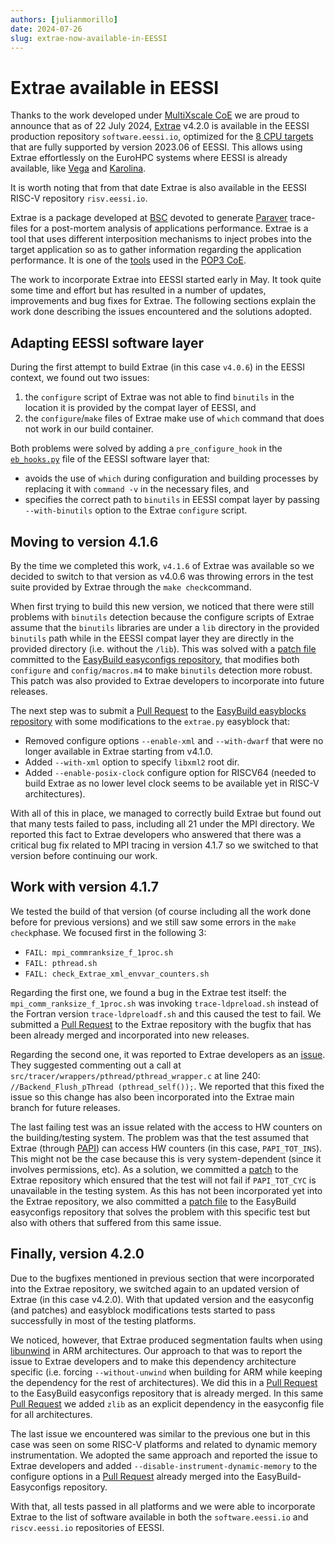 ```yaml
---
authors: [julianmorillo]
date: 2024-07-26
slug: extrae-now-available-in-EESSI 
---
```


# Extrae available in EESSI

Thanks to the work developed under [MultiXscale CoE](https://www.multixscale.eu/) we are proud to announce that as of 22 July 2024, [Extrae](https://tools.bsc.es/extrae) v4.2.0 is available in the EESSI production repository `software.eessi.io`, 
optimized for the [8 CPU targets](https://www.eessi.io/docs/software_layer/cpu_targets) that are fully supported by version 2023.06 of EESSI.
This allows using Extrae effortlessly on the EuroHPC systems where EESSI is already available,
like [Vega](https://doc.vega.izum.si) and [Karolina](https://docs.it4i.cz/karolina/introduction).

It is worth noting that from that date Extrae is also available in the EESSI RISC-V repository `risv.eessi.io`.

Extrae is a package developed at [BSC](https://www.bsc.es/es) devoted to generate [Paraver](https://tools.bsc.es/paraver) trace-files for a post-mortem analysis of applications performance. Extrae is a tool that uses different interposition mechanisms to inject probes into the target application so as to gather information regarding the application performance. It is one of the [tools](https://pop-coe.eu/partners/tools) used in the [POP3 CoE](https://pop-coe.eu/).

The work to incorporate Extrae into EESSI started early in May. It took quite some time and effort but has resulted in a number of updates, improvements and bug fixes for Extrae. The following sections explain the work done describing the issues encountered and the solutions adopted.

## Adapting EESSI software layer
During the first attempt to build Extrae (in this case `v4.0.6`) in the EESSI context, we found out two issues:

1. the `configure` script of Extrae was not able to find `binutils` in the location it is provided by the compat layer of EESSI, and
2. the `configure`/`make` files of Extrae make use of `which` command that does not work in our build container. 

Both problems were solved by adding a `pre_configure_hook` in the [`eb_hooks.py`](https://github.com/EESSI/software-layer/commit/41149ac060b7580f2b15d3e04908ffabe207e046) file of the EESSI software layer that:

- avoids the use of `which` during configuration and building processes by replacing it with `command -v` in the necessary files, and
- specifies the correct path to `binutils` in EESSI compat layer by passing `--with-binutils` option to the Extrae `configure` script.

## Moving to version 4.1.6
By the time we completed this work, `v4.1.6` of Extrae was available so we decided to switch to that version as v4.0.6 was throwing errors in the test suite provided by Extrae through the `make check`command. 

When first trying to build this new version, we noticed that there were still problems with `binutils` detection because the configure scripts of Extrae assume that the `binutils` libraries are under a `lib` directory in the provided `binutils` path while in the EESSI compat layer they are directly in the provided directory (i.e. without the `/lib`). This was solved with a [patch file](https://github.com/easybuilders/easybuild-easyconfigs/pull/20690/commits/e0bfd59cabd0bbb080c86073f179954486fe227e) committed to the [EasyBuild easyconfigs repository](https://github.com/easybuilders/easybuild-easyconfigs), that modifies both `configure` and `config/macros.m4` to make `binutils` detection more robust. This patch was also provided to Extrae developers to incorporate into future releases.

The next step was to submit a [Pull Request](https://github.com/easybuilders/easybuild-easyblocks/pull/3339) to the [EasyBuild easyblocks repository](https://github.com/easybuilders/easybuild-easyblocks) with some modifications to the `extrae.py` easyblock that:

- Removed configure options `--enable-xml` and `--with-dwarf` that were no longer available in Extrae starting from v4.1.0.
- Added `--with-xml` option to specify `libxml2` root dir.
- Added `--enable-posix-clock` configure option for RISCV64 (needed to build Extrae as no lower level clock seems to be available yet in RISC-V architectures).

With all of this in place, we managed to correctly build Extrae but found out that many tests failed to pass, including all 21 under the MPI directory. We reported this fact to Extrae developers who answered that there was a critical bug fix related to MPI tracing in version 4.1.7 so we switched to that version before continuing our work.

## Work with version 4.1.7
We tested the build of that version (of course including all the work done before for previous versions) and we still saw some errors in the `make check`phase. We focused first in the following 3:

* `FAIL: mpi_commranksize_f_1proc.sh`
* `FAIL: pthread.sh`
* `FAIL: check_Extrae_xml_envvar_counters.sh`

Regarding the first one, we found a bug in the Extrae test itself: the `mpi_comm_ranksize_f_1proc.sh` was invoking `trace-ldpreload.sh` instead of the Fortran version `trace-ldpreloadf.sh` and this caused the test to fail. We submitted a [Pull Request](https://github.com/bsc-performance-tools/extrae/pull/107) to the Extrae repository with the bugfix that has been already merged and incorporated into new releases.

Regarding the second one, it was reported to Extrae developers as an [issue](https://github.com/bsc-performance-tools/extrae/issues/104). They suggested commenting out a call at `src/tracer/wrappers/pthread/pthread_wrapper.c` at line 240: `//Backend_Flush_pThread (pthread_self());`. We reported that this fixed the issue so this change has also been incorporated into the Extrae main branch for future releases.

The last failing test was an issue related with the access to HW counters on the building/testing system. The problem was that the test assumed that Extrae (through [PAPI](https://icl.utk.edu/papi/)) can access HW counters (in this case, `PAPI_TOT_INS`). This might not be the case because this is very system-dependent (since it involves permissions, etc). As a solution, we committed a [patch](https://github.com/bsc-performance-tools/extrae/commit/3d8295cf45c4bf7068decd29c96bf755216a496f) to the Extrae repository which ensured that the test will not fail if `PAPI_TOT_CYC` is unavailable in the testing system. As this has not been incorporated yet into the Extrae repository, we also committed a [patch file](https://github.com/easybuilders/easybuild-easyconfigs/blob/develop/easybuild/easyconfigs/e/Extrae/Extrae-4.2.0-fix-hw-counters-checks.patch) to the EasyBuild easyconfigs repository that solves the problem with this specific test but also with others that suffered from this same issue.

## Finally, version 4.2.0
Due to the bugfixes mentioned in previous section that were incorporated into the Extrae repository, we switched again to an updated version of Extrae (in this case v4.2.0). With that updated version and the easyconfig (and patches) and easyblock modifications tests started to pass successfully in most of the testing platforms. 

We noticed, however, that Extrae produced segmentation faults when using [libunwind](https://www.nongnu.org/libunwind/) in ARM architectures. Our approach to that was to report the issue to Extrae developers and to make this dependency architecture specific (i.e. forcing `--without-unwind` when building for ARM while keeping the dependency for the rest of architectures). We did this in a [Pull Request](https://github.com/easybuilders/easybuild-easyconfigs/pull/21017) to the EasyBuild easyconfigs repository that is already merged. In this same [Pull Request](https://github.com/easybuilders/easybuild-easyconfigs/pull/21017) we added `zlib` as an explicit dependency in the easyconfig file for all architectures.

The last issue we encountered was similar to the previous one but in this case was seen on some RISC-V platforms and related to dynamic memory instrumentation. We adopted the same approach and reported the issue to Extrae developers and added `--disable-instrument-dynamic-memory` to the configure options in a [Pull Request](https://github.com/easybuilders/easybuild-easyconfigs/pull/20690/commits/a26b35cbc1dd6cf7129f866a5b2002febd289104) already merged into the EasyBuild-Easyconfigs repository.
 
With that, all tests passed in all platforms and we were able to incorporate Extrae to the list of software available in both the `software.eessi.io` and `riscv.eessi.io` repositories of EESSI.
    
